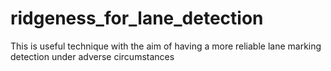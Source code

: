 # ridgeness_for_lane_detection
This is useful technique with the aim of having a more reliable lane marking detection under adverse circumstances
